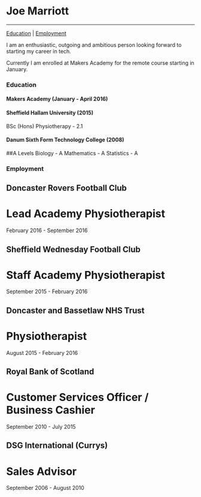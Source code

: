 # Joe Marriott

***
[Education](#education) | [Employment](#employment)

I am an enthusiastic, outgoing and ambitious person looking forward to starting my career in tech.

Currently I am enrolled at Makers Academy for the remote course starting in January.

### <a name="education">Education</a>

#### Makers Academy (January - April 2016)

#### Sheffield Hallam University (2015)
BSc (Hons) Physiotherapy - 2.1

#### Danum Sixth Form Technology College (2008)
##A Levels
Biology - A
Mathematics - A
Statistics - A

### <a name="employment">Employment</a>

## Doncaster Rovers Football Club
# Lead Academy Physiotherapist
February 2016 - September 2016

## Sheffield Wednesday Football Club
# Staff Academy Physiotherapist
September 2015 - February 2016

## Doncaster and Bassetlaw NHS Trust
# Physiotherapist
August 2015 - February 2016

## Royal Bank of Scotland
# Customer Services Officer / Business Cashier
September 2010 - July 2015

## DSG International (Currys)
# Sales Advisor
September 2006 - August 2010
